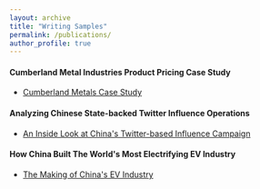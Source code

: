 ```yaml
---
layout: archive
title: "Writing Samples"
permalink: /publications/
author_profile: true
---
```


#### Cumberland Metal Industries Product Pricing Case Study
* [Cumberland Metals Case Study](https://github.com/newing21/newing21.github.io/blob/master/files/Cumberland_Metals_Case_Study.pdf)

#### Analyzing Chinese State-backed Twitter Influence Operations
* [An Inside Look at China's Twitter-based Influence Campaign](https://bg539685.medium.com/an-inside-look-at-chinas-twitter-influence-operation-d89c7a91c90)

#### How China Built The World's Most Electrifying EV Industry 
* [The Making of China's EV Industry](https://bg539685.medium.com/the-making-of-chinas-ev-industry-75f8448c589d)




